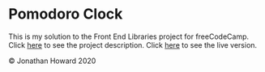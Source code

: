 # Pomodoro Clock

This is my solution to the Front End Libraries project for freeCodeCamp. Click [here](https://www.freecodecamp.org/learn/front-end-libraries/front-end-libraries-projects/build-a-25--5-clock) to see the project description. Click [here](https://jonathanhhoward.github.io/pomodoro-clock/) to see the live version.

&copy; Jonathan Howard 2020
